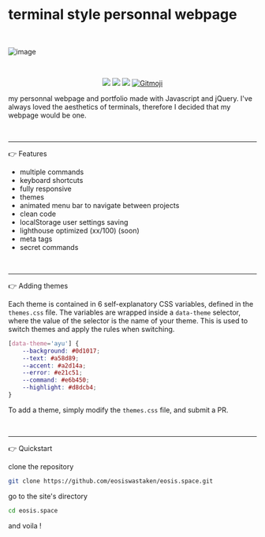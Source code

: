 # terminal style personnal webpage

<br>

![image](https://github.com/eosiswastaken/eosis.space/assets/44241040/9804c26e-b83f-4af0-b8ab-1b7bb48a1efb.png)

<br>

<p align="center">
  <img src="https://img.shields.io/badge/JavaScript-323330?style=for-the-badge&logo=javascript&logoColor=F7DF1E" />
  <img src="https://img.shields.io/badge/jQuery-0769AD?style=for-the-badge&logo=jquery&logoColor=white" />
  <img src="https://vercelbadge.vercel.app/api/eosiswastaken/eosis.space?style=for-the-badge" />
  <a href="https://gitmoji.dev">
  <img
    src="https://img.shields.io/badge/gitmoji-%20😜%20😍-FFDD67.svg?style=for-the-badge"
    alt="Gitmoji"
  />
</a>
</p>

my personnal webpage and portfolio made with Javascript and jQuery. I've always loved the aesthetics of terminals, therefore I decided that my webpage would be one.

<br>

---

👉 Features
- multiple commands
- keyboard shortcuts
- fully responsive
- themes
- animated menu bar to navigate between projects
- clean code
- localStorage user settings saving
- lighthouse optimized (xx/100) (soon)
- meta tags
- secret commands

<br>

---


👉 Adding themes

Each theme is contained in 6 self-explanatory CSS variables, defined in the `themes.css` file. The variables are wrapped inside a `data-theme` selector, where the value of the selector is the name of your theme. This is used to switch themes and apply the rules when switching.


```css
[data-theme='ayu'] {
    --background: #0d1017;
    --text: #a58d89;
    --accent: #a2d14a;
    --error: #e21c51;
    --command: #e6b450;
    --highlight: #d8dcb4;
}
```

To add a theme, simply modify the `themes.css` file, and submit a PR.


<br>

---

👉 Quickstart

clone the repository

```bash
git clone https://github.com/eosiswastaken/eosis.space.git
```

go to the site's directory

```bash
cd eosis.space
```

and voila !



